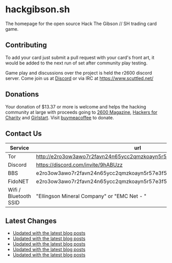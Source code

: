 # hackgibson.sh
The homepage for the open source Hack The Gibson // SH trading card game.


## Contributing

To add your card just submit a pull request with your card's front art, it would be added to the next run of set after community play testing.

Game play and discussions over the project is held the r2600 discord server. Come join us at [Discord](https://discord.com/invite/9hABUzz) or via IRC at https://www.scuttled.net/


## Donations

Your donation of $13.37 or more is welcome and helps the hacking community at large with proceeds going to [2600 Magazine](https://2600.com/), [Hackers for Charity](https://hackersforcharity.org) and [Girlstart](https://girlstart.org).  Visit [buymeacoffee](https://www.buymeacoffee.com/hackgibson.sh) to donate.


## Contact Us

Service | url
-|-
Tor | http://e2ro3ow3awo7r2favn24n65ycc2qmzkoayn5r57e3f56nvjwdcgg32ad.onion
Discord | https://discord.com/invite/9hABUzz
BBS | e2ro3ow3awo7r2favn24n65ycc2qmzkoayn5r57e3f56nvjwdcgg32ad.onion:23
FidoNET | e2ro3ow3awo7r2favn24n65ycc2qmzkoayn5r57e3f56nvjwdcgg32ad.onion:24554
Wifi / Bluetooth SSID | "Ellingson Mineral Company" or "EMC Net - <fidonet address>"

## Latest Changes
<!-- BLOG-POST-LIST:START -->
- [Updated with the latest blog posts](https://github.com/DFW2600/hackgibson.sh/commit/29cc8894d77b085fef9586d6744b3789ad78a6c4)
- [Updated with the latest blog posts](https://github.com/DFW2600/hackgibson.sh/commit/36bb0bb539ca8ef4ace2d4825774a79112d7ee4c)
- [Updated with the latest blog posts](https://github.com/DFW2600/hackgibson.sh/commit/de8e08d922b6673763e2c2529724d5073728c693)
- [Updated with the latest blog posts](https://github.com/DFW2600/hackgibson.sh/commit/63c148a51ce2307aae43bedde2ddbefb8bb71b1d)
- [Updated with the latest blog posts](https://github.com/DFW2600/hackgibson.sh/commit/33920df70dc5fa2e98833b301fda9eeeb2be05c6)
<!-- BLOG-POST-LIST:END -->
